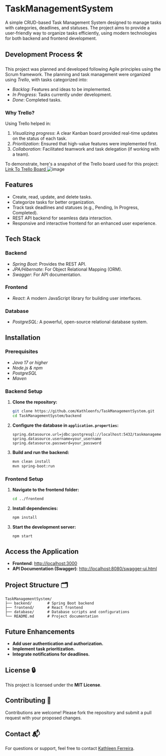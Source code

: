 # TaskManagementSystem  

A simple CRUD-based Task Management System designed to manage tasks with categories, deadlines, and statuses. The project aims to provide a user-friendly way to organize tasks efficiently, using modern technologies for both backend and frontend development.  

## Development Process 🛠  

This project was planned and developed following Agile principles using the Scrum framework. The planning and task management were organized using *Trello*, with tasks categorized into:  
- *Backlog*: Features and ideas to be implemented.  
- *In Progress*: Tasks currently under development.  
- *Done*: Completed tasks.  

### Why Trello?  
Using Trello helped in:  
1. *Visualizing progress*: A clear Kanban board provided real-time updates on the status of each task.  
2. *Prioritization*: Ensured that high-value features were implemented first.  
3. *Collaboration*: Facilitated teamwork and task delegation (if working with a team).  

To demonstrate, here's a snapshot of the Trello board used for this project:  
[Link To Trello Board ](https://trello.com/invite/b/66a6827d42d76b9dc346601c/ATTI451ba54928fd9d1abff75a5cbed085a944CBBEC1/gestao-de-projetos)
![image](https://github.com/user-attachments/assets/10b036c1-75e3-4369-8131-112f76202acd)

## Features  
- Create, read, update, and delete tasks.  
- Categorize tasks for better organization.  
- Track task deadlines and statuses (e.g., Pending, In Progress, Completed).  
- REST API backend for seamless data interaction.  
- Responsive and interactive frontend for an enhanced user experience.  

## Tech Stack  
### Backend  
- *Spring Boot*: Provides the REST API.  
- *JPA/Hibernate*: For Object Relational Mapping (ORM).  
- *Swagger*: For API documentation.  

### Frontend  
- *React*: A modern JavaScript library for building user interfaces.  

### Database  
- *PostgreSQL*: A powerful, open-source relational database system.  

## Installation  
### Prerequisites  
- *Java 17 or higher*  
- *Node.js & npm*  
- *PostgreSQL*  
- *Maven*

### Backend Setup

1. **Clone the repository:**

    ```bash
    git clone https://github.com/Kathleenfs/TaskManagementSystem.git
    cd TaskManagementSystem/backend
    ```

2. **Configure the database in `application.properties`:**

    ```properties
    spring.datasource.url=jdbc:postgresql://localhost:5432/taskmanagement
    spring.datasource.username=your_username
    spring.datasource.password=your_password
    ```

3. **Build and run the backend:**

    ```bash
    mvn clean install
    mvn spring-boot:run
    ```

### Frontend Setup

1. **Navigate to the frontend folder:**

    ```bash
    cd ../frontend
    ```

2. **Install dependencies:**

    ```bash
    npm install
    ```

3. **Start the development server:**

    ```bash
    npm start
    ```

## Access the Application

- **Frontend**: [http://localhost:3000](http://localhost:3000)
- **API Documentation (Swagger)**: [http://localhost:8080/swagger-ui.html](http://localhost:8080/swagger-ui.html)

## Project Structure :card_index_dividers:
```P
TaskManagementSystem/
├── backend/       # Spring Boot backend
├── frontend/      # React frontend 
├── database/      # Database scripts and configurations
└── README.md      # Project documentation
   ```

## Future Enhancements

- **Add user authentication and authorization.**
- **Implement task prioritization.**
- **Integrate notifications for deadlines.**

## License :lock:

This project is licensed under the **MIT License**.

## Contributing :handshake:

Contributions are welcome! Please fork the repository and submit a pull request with your proposed changes.

## Contact :mailbox_with_mail:

For questions or support, feel free to contact [Kathleen Ferreira](https://www.linkedin.com/in/kathleen-ferreira-2b13441a5/).
